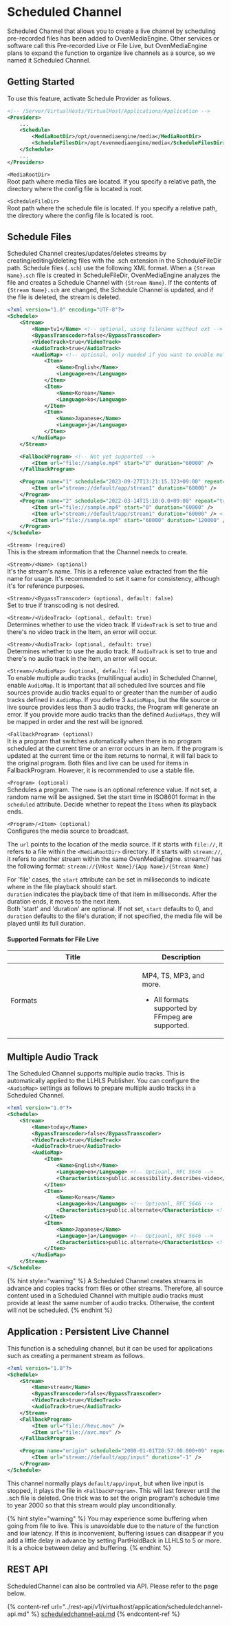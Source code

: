 # Scheduled Channel

Scheduled Channel that allows you to create a live channel by scheduling pre-recorded files has been added to OvenMediaEngine. Other services or software call this Pre-recorded Live or File Live, but OvenMediaEngine plans to expand the function to organize live channels as a source, so we named it Scheduled Channel.

## Getting Started

To use this feature, activate Schedule Provider as follows.

```xml
<!-- /Server/VirtualHosts/VirtualHost/Applications/Application -->
<Providers>
    ...
    <Schedule>
        <MediaRootDir>/opt/ovenmediaengine/media</MediaRootDir>
        <ScheduleFilesDir>/opt/ovenmediaengine/media</ScheduleFilesDir>
    </Schedule>
    ...
</Providers>
```

`<MediaRootDir>`\
Root path where media files are located. If you specify a relative path, the directory where the config file is located is root.

`<ScheduleFileDir>`\
Root path where the schedule file is located. If you specify a relative path, the directory where the config file is located is root.

## Schedule Files

Scheduled Channel creates/updates/deletes streams by creating/editing/deleting files with the .sch extension in the ScheduleFileDir path. Schedule files (`.sch`) use the following XML format. When a `{Stream Name}.sch` file is created in ScheduleFileDir, OvenMediaEngine analyzes the file and creates a Schedule Channel with `{Stream Name}`. If the contents of `{Stream Name}.sch` are changed, the Schedule Channel is updated, and if the file is deleted, the stream is deleted.

```xml
<?xml version="1.0" encoding="UTF-8"?>
<Schedule>
    <Stream>
        <Name>tv1</Name> <!-- optional, using filename without ext -->
        <BypassTranscoder>false</BypassTranscoder>
        <VideoTrack>true</VideoTrack>
        <AudioTrack>true</AudioTrack>
        <AudioMap> <!-- optional, only needed if you want to enable multilingual audio -->
            <Item>
                <Name>English</Name>
                <Language>en</Language>
            </Item>
            <Item>
                <Name>Korean</Name>
                <Language>ko</Language>
            </Item>
            <Item>
                <Name>Japanese</Name>
                <Language>ja</Language>
            </Item>
        </AudioMap>
    </Stream>

    <FallbackProgram> <!-- Not yet supported -->
        <Item url="file://sample.mp4" start="0" duration="60000" />
    </FallbackProgram>

    <Program name="1" scheduled="2023-09-27T13:21:15.123+09:00" repeat="true">
        <Item url="stream://default/app/stream1" duration="60000" />
    </Program>
    <Program name="2" scheduled="2022-03-14T15:10:0.0+09:00" repeat="true">
        <Item url="file://sample.mp4" start="0" duration="60000" />
        <Item url="stream://default/app/stream1" duration="60000" /> <!-- Not yet supported -->
        <Item url="file://sample.mp4" start="60000" duration="120000" />
    </Program>
</Schedule>
```

`<Stream> (required)`\
This is the stream information that the Channel needs to create.

`<Stream>/<Name> (optional)`\
It's the stream's name. This is a reference value extracted from the file name for usage. It's recommended to set it same for consistency, although it's for reference purposes.

`<Stream>/<BypassTranscoder> (optional, default: false)`\
Set to true if transcoding is not desired.

`<Stream>/<VideoTrack> (optional, default: true)`\
Determines whether to use the video track. If `VideoTrack` is set to true and there's no video track in the Item, an error will occur.

`<Stream>/<AudioTrack> (optional, default: true)`\
Determines whether to use the audio track. If `AudioTrack` is set to true and there's no audio track in the Item, an error will occur.

`<Stream>/<AudioMap> (optional, default: false)`\
To enable multiple audio tracks (multilingual audio) in Scheduled Channel, enable `AudioMap`. It is important that all scheduled live sources and file sources provide audio tracks equal to or greater than the number of audio tracks defined in `AudioMap`. If you define 3 `AudioMaps`, but the file source or live source provides less than 3 audio tracks, the Program will generate an error. If you provide more audio tracks than the defined `AudioMaps`, they will be mapped in order and the rest will be ignored.

`<FallbackProgram> (optional)`\
It is a program that switches automatically when there is no program scheduled at the current time or an error occurs in an item. If the program is updated at the current time or the item returns to normal, it will fail back to the original program. Both files and live can be used for items in FallbackProgram. However, it is recommended to use a stable file.

`<Program> (optional)`\
Schedules a program. The `name` is an optional reference value. If not set, a random name will be assigned. Set the start time in ISO8601 format in the `scheduled` attribute. Decide whether to repeat the `Items` when its playback ends.

`<Program>/<Item> (optional)`\
Configures the media source to broadcast.

The `url` points to the location of the media source. If it starts with `file://`, it refers to a file within the `<MediaRootDir>` directory. If it starts with `stream://`, it refers to another stream within the same OvenMediaEngine. stream:// has the following format: `stream://{VHost Name}/{App Name}/{Stream Name}`

For 'file' cases, the `start` attribute can be set in milliseconds to indicate where in the file playback should start.\
`duration` indicates the playback time of that item in milliseconds. After the duration ends, it moves to the next item.\
Both 'start' and 'duration' are optional. If not set, `start` defaults to 0, and `duration` defaults to the file's duration; if not specified, the media file will be played until its full duration.

#### Supported Formats for File Live

<table><thead><tr><th width="290">Title</th><th>Description</th></tr></thead><tbody><tr><td>Formats</td><td><p>MP4, TS, MP3, and more.</p><ul><li>All formats supported by FFmpeg are supported.</li></ul></td></tr></tbody></table>

## Multiple Audio Track

The Scheduled Channel supports multiple audio tracks. This is automatically applied to the LLHLS Publisher. You can configure the `<AudioMap>` settings as follows to prepare multiple audio tracks in a Scheduled Channel.

```xml
<?xml version="1.0"?>
<Schedule>
    <Stream>
        <Name>today</Name>
        <BypassTranscoder>false</BypassTranscoder>
        <VideoTrack>true</VideoTrack>
        <AudioTrack>true</AudioTrack>
        <AudioMap>
            <Item>
                <Name>English</Name>
                <Language>en</Language> <!-- Optioanl, RFC 5646 -->
                <Characteristics>public.accessibility.describes-video</Characteristics> <!-- Optional -->
            </Item>
            <Item>
                <Name>Korean</Name>
                <Language>ko</Language> <!-- Optioanl, RFC 5646 -->
                <Characteristics>public.alternate</Characteristics> <!-- Optional -->
            </Item>
            <Item>
                <Name>Japanese</Name>
                <Language>ja</Language> <!-- Optioanl, RFC 5646 -->
                <Characteristics>public.alternate</Characteristics> <!-- Optional -->
            </Item>
        </AudioMap>
    </Stream>
</Schedule>
```

{% hint style="warning" %}
A Scheduled Channel creates streams in advance and copies tracks from files or other streams. Therefore, all source content used in a Scheduled Channel with multiple audio tracks must provide at least the same number of audio tracks. Otherwise, the content will not be scheduled.
{% endhint %}

## Application : Persistent Live Channel

This function is a scheduling channel, but it can be used for applications such as creating a permanent stream as follows.

```xml
<?xml version="1.0"?>
<Schedule>
    <Stream>
        <Name>stream</Name>
        <BypassTranscoder>false</BypassTranscoder>
        <VideoTrack>true</VideoTrack>
        <AudioTrack>true</AudioTrack>
    </Stream>
    <FallbackProgram>
        <Item url="file://hevc.mov" />
        <Item url="file://avc.mov" />
    </FallbackProgram>

    <Program name="origin" scheduled="2000-01-01T20:57:00.000+09" repeat="true">
        <Item url="stream://default/app/input" duration="-1" />
    </Program>
</Schedule>
```

This channel normally plays `default/app/input`, but when live input is stopped, it plays the file in `<FallbackProgram>`. This will last forever until the .sch file is deleted. One trick was to set the origin program's schedule time to year 2000 so that this stream would play unconditionally.

{% hint style="warning" %}
You may experience some buffering when going from file to live. This is unavoidable due to the nature of the function and low latency. If this is inconvenient, buffering issues can disappear if you add a little delay in advance by setting PartHoldBack in LLHLS to 5 or more. It is a choice between delay and buffering.
{% endhint %}

## REST API

ScheduledChannel can also be controlled via API. Please refer to the page below.

{% content-ref url="../rest-api/v1/virtualhost/application/scheduledchannel-api.md" %}
[scheduledchannel-api.md](../rest-api/v1/virtualhost/application/scheduledchannel-api.md)
{% endcontent-ref %}
